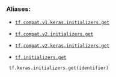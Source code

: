 

### Aliases:

- [ `tf.compat.v1.keras.initializers.get` ](/api_docs/python/tf/keras/initializers/get)

- [ `tf.compat.v2.initializers.get` ](/api_docs/python/tf/keras/initializers/get)

- [ `tf.compat.v2.keras.initializers.get` ](/api_docs/python/tf/keras/initializers/get)

- [ `tf.initializers.get` ](/api_docs/python/tf/keras/initializers/get)



```
 tf.keras.initializers.get(identifier)
 
```

